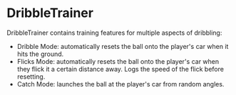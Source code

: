 # DribbleTrainer

DribbleTrainer contains training features for multiple aspects of dribbling:
- Dribble Mode: automatically resets the ball onto the player's car when it hits the ground.
- Flicks Mode: automatically resets the ball onto the player's car when they flick it a certain distance away. Logs the speed of the flick before resetting.
- Catch Mode: launches the ball at the player's car from random angles.